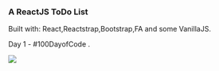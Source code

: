 <h3>A ReactJS ToDo List</h3>
<p>Built with: React,Reactstrap,Bootstrap,FA and some VanillaJS.</p>
<p>Day 1 - #100DayofCode .</p>
<img src="https://i.imgur.com/dx20cXW.png">


